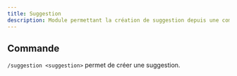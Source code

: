 ```yaml
---
title: Suggestion
description: Module permettant la création de suggestion depuis une commande et/ou un évènement
---
```


## Commande

`/suggestion <suggestion>` permet de créer une suggestion.
